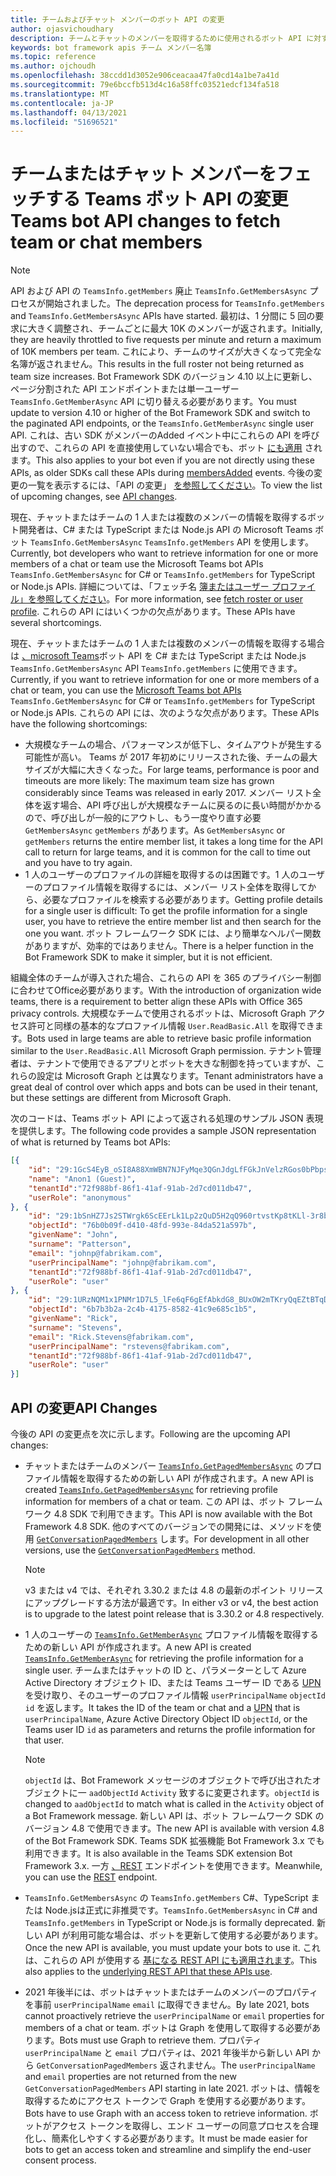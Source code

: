 ```yaml
---
title: チームおよびチャット メンバーのボット API の変更
author: ojasvichoudhary
description: チームとチャットのメンバーを取得するために使用されるボット API に対する今後の変更と進行中の変更について説明します。
keywords: bot framework apis チーム メンバー名簿
ms.topic: reference
ms.author: ojchoudh
ms.openlocfilehash: 38ccdd1d3052e906ceacaa47fa0cd14a1be7a41d
ms.sourcegitcommit: 79e6bccfb513d4c16a58ffc03521edcf134fa518
ms.translationtype: MT
ms.contentlocale: ja-JP
ms.lasthandoff: 04/13/2021
ms.locfileid: "51696521"
---
```

# <a name="teams-bot-api-changes-to-fetch-team-or-chat-members"></a><span data-ttu-id="3df3c-104">チームまたはチャット メンバーをフェッチする Teams ボット API の変更</span><span class="sxs-lookup"><span data-stu-id="3df3c-104">Teams bot API changes to fetch team or chat members</span></span>

>[!NOTE]
> <span data-ttu-id="3df3c-105">API および API の `TeamsInfo.getMembers` 廃止 `TeamsInfo.GetMembersAsync` プロセスが開始されました。</span><span class="sxs-lookup"><span data-stu-id="3df3c-105">The deprecation process for `TeamsInfo.getMembers` and `TeamsInfo.GetMembersAsync` APIs have started.</span></span> <span data-ttu-id="3df3c-106">最初は、1 分間に 5 回の要求に大きく調整され、チームごとに最大 10K のメンバーが返されます。</span><span class="sxs-lookup"><span data-stu-id="3df3c-106">Initially, they are heavily throttled to five requests per minute and return a maximum of 10K members per team.</span></span> <span data-ttu-id="3df3c-107">これにより、チームのサイズが大きくなって完全な名簿が返されません。</span><span class="sxs-lookup"><span data-stu-id="3df3c-107">This results in the full roster not being returned as team size increases.</span></span>
> <span data-ttu-id="3df3c-108">Bot Framework SDK のバージョン 4.10 以上に更新し、ページ分割された API エンドポイントまたは単一ユーザー `TeamsInfo.GetMemberAsync` API に切り替える必要があります。</span><span class="sxs-lookup"><span data-stu-id="3df3c-108">You must update to version 4.10 or higher of the Bot Framework SDK and switch to the paginated API endpoints, or the `TeamsInfo.GetMemberAsync` single user API.</span></span> <span data-ttu-id="3df3c-109">これは、古い SDK がメンバーのAdded イベント中にこれらの API を呼び出すので、これらの API を直接使用していない場合でも、ボット [にも適用](../bots/how-to/conversations/subscribe-to-conversation-events.md#team-members-added) されます。</span><span class="sxs-lookup"><span data-stu-id="3df3c-109">This also applies to your bot even if you are not directly using these APIs, as older SDKs call these APIs during [membersAdded](../bots/how-to/conversations/subscribe-to-conversation-events.md#team-members-added) events.</span></span> <span data-ttu-id="3df3c-110">今後の変更の一覧を表示するには、「API の変更」 [を参照してください](team-chat-member-api-changes.md#api-changes)。</span><span class="sxs-lookup"><span data-stu-id="3df3c-110">To view the list of upcoming changes, see [API changes](team-chat-member-api-changes.md#api-changes).</span></span> 

<span data-ttu-id="3df3c-111">現在、チャットまたはチームの 1 人または複数のメンバーの情報を取得するボット開発者は、C# または TypeScript または Node.js API の Microsoft Teams ボット `TeamsInfo.GetMembersAsync` `TeamsInfo.getMembers` API を使用します。</span><span class="sxs-lookup"><span data-stu-id="3df3c-111">Currently, bot developers who want to retrieve information for one or more members of a chat or team use the Microsoft Teams bot APIs `TeamsInfo.GetMembersAsync` for C# or `TeamsInfo.getMembers` for TypeScript or Node.js APIs.</span></span> <span data-ttu-id="3df3c-112">詳細については、「フェッチ名 [簿またはユーザー プロファイル」を参照してください](../bots/how-to/get-teams-context.md#fetch-the-roster-or-user-profile)。</span><span class="sxs-lookup"><span data-stu-id="3df3c-112">For more information, see [fetch roster or user profile](../bots/how-to/get-teams-context.md#fetch-the-roster-or-user-profile).</span></span> <span data-ttu-id="3df3c-113">これらの API にはいくつかの欠点があります。</span><span class="sxs-lookup"><span data-stu-id="3df3c-113">These APIs have several shortcomings.</span></span>

<span data-ttu-id="3df3c-114">現在、チャットまたはチームの 1 人または複数のメンバーの情報を取得する場合は [、microsoft Teams](https://docs.microsoft.com/microsoftteams/platform/bots/how-to/get-teams-context?tabs=dotnet#fetch-the-roster-or-user-profile)ボット API を C# または TypeScript または Node.js `TeamsInfo.GetMembersAsync` API `TeamsInfo.getMembers` に使用できます。</span><span class="sxs-lookup"><span data-stu-id="3df3c-114">Currently, if you want to retrieve information for one or more members of a chat or team, you can use the [Microsoft Teams bot APIs](https://docs.microsoft.com/microsoftteams/platform/bots/how-to/get-teams-context?tabs=dotnet#fetch-the-roster-or-user-profile) `TeamsInfo.GetMembersAsync` for C# or `TeamsInfo.getMembers` for TypeScript or Node.js APIs.</span></span> <span data-ttu-id="3df3c-115">これらの API には、次のような欠点があります。</span><span class="sxs-lookup"><span data-stu-id="3df3c-115">These APIs have the following shortcomings:</span></span>

* <span data-ttu-id="3df3c-116">大規模なチームの場合、パフォーマンスが低下し、タイムアウトが発生する可能性が高い。 Teams が 2017 年初めにリリースされた後、チームの最大サイズが大幅に大きくなった。</span><span class="sxs-lookup"><span data-stu-id="3df3c-116">For large teams, performance is poor and timeouts are more likely: The maximum team size has grown considerably since Teams was released in early 2017.</span></span> <span data-ttu-id="3df3c-117">メンバー リスト全体を返す場合、API 呼び出しが大規模なチームに戻るのに長い時間がかかるので、呼び出しが一般的にアウトし、もう一度やり直す必要 `GetMembersAsync` `getMembers` があります。</span><span class="sxs-lookup"><span data-stu-id="3df3c-117">As `GetMembersAsync` or `getMembers` returns the entire member list, it takes a long time for the API call to return for large teams, and it is common for the call to time out and you have to try again.</span></span>
* <span data-ttu-id="3df3c-118">1 人のユーザーのプロファイルの詳細を取得するのは困難です。1 人のユーザーのプロファイル情報を取得するには、メンバー リスト全体を取得してから、必要なプロファイルを検索する必要があります。</span><span class="sxs-lookup"><span data-stu-id="3df3c-118">Getting profile details for a single user is difficult: To get the profile information for a single user, you have to retrieve the entire member list and then search for the one you want.</span></span> <span data-ttu-id="3df3c-119">ボット フレームワーク SDK には、より簡単なヘルパー関数がありますが、効率的ではありません。</span><span class="sxs-lookup"><span data-stu-id="3df3c-119">There is a helper function in the Bot Framework SDK to make it simpler, but it is not efficient.</span></span>

<span data-ttu-id="3df3c-120">組織全体のチームが導入された場合、これらの API を 365 のプライバシー制御に合わせてOffice必要があります。</span><span class="sxs-lookup"><span data-stu-id="3df3c-120">With the introduction of organization wide teams, there is a requirement to better align these APIs with Office 365 privacy controls.</span></span> <span data-ttu-id="3df3c-121">大規模なチームで使用されるボットは、Microsoft Graph アクセス許可と同様の基本的なプロファイル情報 `User.ReadBasic.All` を取得できます。</span><span class="sxs-lookup"><span data-stu-id="3df3c-121">Bots used in large teams are able to retrieve basic profile information similar to the `User.ReadBasic.All` Microsoft Graph permission.</span></span> <span data-ttu-id="3df3c-122">テナント管理者は、テナントで使用できるアプリとボットを大きな制御を持っていますが、これらの設定は Microsoft Graph とは異なります。</span><span class="sxs-lookup"><span data-stu-id="3df3c-122">Tenant administrators have a great deal of control over which apps and bots can be used in their tenant, but these settings are different from Microsoft Graph.</span></span>

<span data-ttu-id="3df3c-123">次のコードは、Teams ボット API によって返される処理のサンプル JSON 表現を提供します。</span><span class="sxs-lookup"><span data-stu-id="3df3c-123">The following code provides a sample JSON representation of what is returned by Teams bot APIs:</span></span>

```json
[{
    "id": "29:1GcS4EyB_oSI8A88XmWBN7NJFyMqe3QGnJdgLfFGkJnVelzRGos0bPbpsfJjcbAD22bmKc4GMbrY2g4JDrrA8vM06X1-cHHle4zOE6U4ttcc",
    "name": "Anon1 (Guest)",
    "tenantId":"72f988bf-86f1-41af-91ab-2d7cd011db47",
    "userRole": "anonymous"
}, {
    "id": "29:1bSnHZ7Js2STWrgk6ScEErLk1Lp2zQuD5H2qQ960rtvstKp8tKLl-3r8b6DoW0QxZimuTxk_kupZ1DBMpvIQQUAZL-PNj0EORDvRZXy8kvWk",
    "objectId": "76b0b09f-d410-48fd-993e-84da521a597b",
    "givenName": "John",
    "surname": "Patterson",
    "email": "johnp@fabrikam.com",
    "userPrincipalName": "johnp@fabrikam.com",
    "tenantId":"72f988bf-86f1-41af-91ab-2d7cd011db47",
    "userRole": "user"
}, {
    "id": "29:1URzNQM1x1PNMr1D7L5_lFe6qF6gEfAbkdG8_BUxOW2mTKryQqEZtBTqDt10-MghkzjYDuUj4KG6nvg5lFAyjOLiGJ4jzhb99WrnI7XKriCs",
    "objectId": "6b7b3b2a-2c4b-4175-8582-41c9e685c1b5",
    "givenName": "Rick",
    "surname": "Stevens",
    "email": "Rick.Stevens@fabrikam.com",
    "userPrincipalName": "rstevens@fabrikam.com",
    "tenantId":"72f988bf-86f1-41af-91ab-2d7cd011db47",
    "userRole": "user"
}]
```

## <a name="api-changes"></a><span data-ttu-id="3df3c-124">API の変更</span><span class="sxs-lookup"><span data-stu-id="3df3c-124">API Changes</span></span>

<span data-ttu-id="3df3c-125">今後の API の変更点を次に示します。</span><span class="sxs-lookup"><span data-stu-id="3df3c-125">Following are the upcoming API changes:</span></span>

* <span data-ttu-id="3df3c-126">チャットまたはチームのメンバー [`TeamsInfo.GetPagedMembersAsync`](https://docs.microsoft.com/microsoftteams/platform/bots/how-to/get-teams-context?tabs=dotnet#fetch-the-roster-or-user-profile) のプロファイル情報を取得するための新しい API が作成されます。</span><span class="sxs-lookup"><span data-stu-id="3df3c-126">A new API is created [`TeamsInfo.GetPagedMembersAsync`](https://docs.microsoft.com/microsoftteams/platform/bots/how-to/get-teams-context?tabs=dotnet#fetch-the-roster-or-user-profile) for retrieving profile information for members of a chat or team.</span></span> <span data-ttu-id="3df3c-127">この API は、ボット フレームワーク 4.8 SDK で利用できます。</span><span class="sxs-lookup"><span data-stu-id="3df3c-127">This API is now available with the Bot Framework 4.8 SDK.</span></span> <span data-ttu-id="3df3c-128">他のすべてのバージョンでの開発には、メソッドを使用 [`GetConversationPagedMembers`](https://docs.microsoft.com/dotnet/api/microsoft.bot.connector.conversationsextensions.getconversationpagedmembersasync?view=botbuilder-dotnet-stable&preserve-view=true) します。</span><span class="sxs-lookup"><span data-stu-id="3df3c-128">For development in all other versions, use the [`GetConversationPagedMembers`](https://docs.microsoft.com/dotnet/api/microsoft.bot.connector.conversationsextensions.getconversationpagedmembersasync?view=botbuilder-dotnet-stable&preserve-view=true) method.</span></span>

    > [!NOTE]
    > <span data-ttu-id="3df3c-129">v3 または v4 では、それぞれ 3.30.2 または 4.8 の最新のポイント リリースにアップグレードする方法が最適です。</span><span class="sxs-lookup"><span data-stu-id="3df3c-129">In either v3 or v4, the best action is to upgrade to the latest point release that is 3.30.2 or 4.8 respectively.</span></span>

* <span data-ttu-id="3df3c-130">1 人のユーザーの [`TeamsInfo.GetMemberAsync`](https://docs.microsoft.com/microsoftteams/platform/bots/how-to/get-teams-context?tabs=dotnet#get-single-member-details) プロファイル情報を取得するための新しい API が作成されます。</span><span class="sxs-lookup"><span data-stu-id="3df3c-130">A new API is created [`TeamsInfo.GetMemberAsync`](https://docs.microsoft.com/microsoftteams/platform/bots/how-to/get-teams-context?tabs=dotnet#get-single-member-details) for retrieving the profile information for a single user.</span></span> <span data-ttu-id="3df3c-131">チームまたはチャットの ID と、パラメーターとして Azure Active Directory オブジェクト ID、または Teams ユーザー ID である [UPN](https://docs.microsoft.com/windows/win32/ad/naming-properties#userprincipalname) を受け取り、そのユーザーのプロファイル情報 `userPrincipalName` `objectId` `id` を返します。</span><span class="sxs-lookup"><span data-stu-id="3df3c-131">It takes the ID of the team or chat and a [UPN](https://docs.microsoft.com/windows/win32/ad/naming-properties#userprincipalname) that is `userPrincipalName`, Azure Active Directory Object ID `objectId`, or the Teams user ID `id` as parameters and returns the profile information for that user.</span></span>

    > [!NOTE]
    > <span data-ttu-id="3df3c-132">`objectId` は、Bot Framework メッセージのオブジェクトで呼び出されたオブジェクトに一 `aadObjectId` `Activity` 致するに変更されます。</span><span class="sxs-lookup"><span data-stu-id="3df3c-132">`objectId` is changed to `aadObjectId` to match what is called in the `Activity` object of a Bot Framework message.</span></span> <span data-ttu-id="3df3c-133">新しい API は、ボット フレームワーク SDK のバージョン 4.8 で使用できます。</span><span class="sxs-lookup"><span data-stu-id="3df3c-133">The new API is available with version 4.8 of the Bot Framework SDK.</span></span> <span data-ttu-id="3df3c-134">Teams SDK 拡張機能 Bot Framework 3.x でも利用できます。</span><span class="sxs-lookup"><span data-stu-id="3df3c-134">It is also available in the Teams SDK extension Bot Framework 3.x.</span></span> <span data-ttu-id="3df3c-135">一方 [、REST](https://docs.microsoft.com/microsoftteams/platform/bots/how-to/get-teams-context?tabs=json#get-single-member-details) エンドポイントを使用できます。</span><span class="sxs-lookup"><span data-stu-id="3df3c-135">Meanwhile, you can use the [REST](https://docs.microsoft.com/microsoftteams/platform/bots/how-to/get-teams-context?tabs=json#get-single-member-details) endpoint.</span></span>

* <span data-ttu-id="3df3c-136">`TeamsInfo.GetMembersAsync` の `TeamsInfo.getMembers` C#、TypeScript または Node.jsは正式に非推奨です。</span><span class="sxs-lookup"><span data-stu-id="3df3c-136">`TeamsInfo.GetMembersAsync` in C# and `TeamsInfo.getMembers` in TypeScript or Node.js is formally deprecated.</span></span> <span data-ttu-id="3df3c-137">新しい API が利用可能な場合は、ボットを更新して使用する必要があります。</span><span class="sxs-lookup"><span data-stu-id="3df3c-137">Once the new API is available, you must update your bots to use it.</span></span> <span data-ttu-id="3df3c-138">これは、これらの API が使用する [基になる REST API にも適用されます](https://docs.microsoft.com/microsoftteams/platform/bots/how-to/get-teams-context?tabs=json#tabpanel_CeZOj-G++Q_json)。</span><span class="sxs-lookup"><span data-stu-id="3df3c-138">This also applies to the [underlying REST API that these APIs use](https://docs.microsoft.com/microsoftteams/platform/bots/how-to/get-teams-context?tabs=json#tabpanel_CeZOj-G++Q_json).</span></span>
* <span data-ttu-id="3df3c-139">2021 年後半には、ボットはチャットまたはチームのメンバーのプロパティを事前 `userPrincipalName` `email` に取得できません。</span><span class="sxs-lookup"><span data-stu-id="3df3c-139">By late 2021, bots cannot proactively retrieve the `userPrincipalName` or `email` properties for members of a chat or team.</span></span> <span data-ttu-id="3df3c-140">ボットは Graph を使用して取得する必要があります。</span><span class="sxs-lookup"><span data-stu-id="3df3c-140">Bots must use Graph to retrieve them.</span></span> <span data-ttu-id="3df3c-141">プロパティ `userPrincipalName` と `email` プロパティは、2021 年後半から新しい API から `GetConversationPagedMembers` 返されません。</span><span class="sxs-lookup"><span data-stu-id="3df3c-141">The `userPrincipalName` and `email` properties are not returned from the new `GetConversationPagedMembers` API starting in late 2021.</span></span> <span data-ttu-id="3df3c-142">ボットは、情報を取得するためにアクセス トークンで Graph を使用する必要があります。</span><span class="sxs-lookup"><span data-stu-id="3df3c-142">Bots have to use Graph with an access token to retrieve information.</span></span> <span data-ttu-id="3df3c-143">ボットがアクセス トークンを取得し、エンド ユーザーの同意プロセスを合理化し、簡素化しやすくする必要があります。</span><span class="sxs-lookup"><span data-stu-id="3df3c-143">It must be made easier for bots to get an access token and streamline and simplify the end-user consent process.</span></span>
